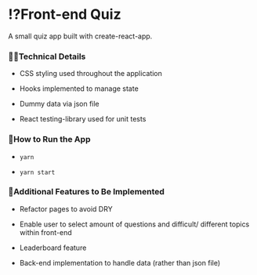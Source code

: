 # ⁉️Front-end Quiz

A small quiz app built with create-react-app.

### 👩‍💻Technical Details

- CSS styling used throughout the application

- Hooks implemented to manage state

- Dummy data via json file

- React testing-library used for unit tests

### 🔧How to Run the App

- `yarn`

- `yarn start`

### 💭Additional Features to Be Implemented

- Refactor pages to avoid DRY

- Enable user to select amount of questions and difficult/ different topics within front-end

- Leaderboard feature

- Back-end implementation to handle data (rather than json file)

